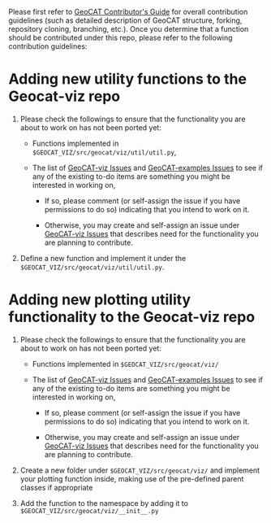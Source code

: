 Please first refer to [GeoCAT Contributor's Guide](https://geocat.ucar.edu/pages/contributing.html) for overall
contribution guidelines (such as detailed description of GeoCAT structure, forking, repository cloning,
branching, etc.). Once you determine that a function should be contributed under this repo, please refer to the
following contribution guidelines:


# Adding new utility functions to the Geocat-viz repo

1. Please check the followings to ensure that the functionality you are about to work on has not been ported yet:

    - Functions implemented in `$GEOCAT_VIZ/src/geocat/viz/util/util.py`,

    - The list of [GeoCAT-viz Issues](https://github.com/NCAR/GeoCAT-viz/issues) and
    [GeoCAT-examples Issues](https://github.com/NCAR/GeoCAT-examples/issues) to see if any of
    the existing to-do items are something you might be interested in working on,

        - If so, please comment (or self-assign the issue if you have permissions to do so) indicating that
        you intend to work on it.

        - Otherwise, you may create and self-assign an issue under
        [GeoCAT-viz Issues](https://github.com/NCAR/GeoCAT-viz/issues)
        that describes need for the functionality you are planning to contribute.

2. Define a new function and implement it under the `$GEOCAT_VIZ/src/geocat/viz/util/util.py`.

# Adding new plotting utility functionality to the Geocat-viz repo

1. Please check the followings to ensure that the functionality you are about to work on has not been ported yet:

    - Functions implemented in `$GEOCAT_VIZ/src/geocat/viz/`

    - The list of [GeoCAT-viz Issues](https://github.com/NCAR/GeoCAT-viz/issues) and
    [GeoCAT-examples Issues](https://github.com/NCAR/GeoCAT-examples/issues) to see if any of
    the existing to-do items are something you might be interested in working on,

        - If so, please comment (or self-assign the issue if you have permissions to do so) indicating that
        you intend to work on it.

        - Otherwise, you may create and self-assign an issue under
        [GeoCAT-viz Issues](https://github.com/NCAR/GeoCAT-viz/issues)
        that describes need for the functionality you are planning to contribute.

2. Create a new folder under `$GEOCAT_VIZ/src/geocat/viz/` and implement your plotting function inside, making
use of the pre-defined parent classes if appropriate

3. Add the function to the namespace by adding it to `$GEOCAT_VIZ/src/geocat/viz/__init__.py`
